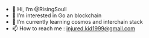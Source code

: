 - 👋 Hi, I’m @RisingSoull
- 👀 I’m interested in Go an blockchain 
- 🌱 I’m currently learning cosmos and interchain stack
- 📫 How to reach me : injured.kid1999@gmail.com

<!---
RisingSoull/RisingSoull is a ✨ special ✨ repository because its `README.md` (this file) appears on your GitHub profile.
You can click the Preview link to take a look at your changes.
--->
